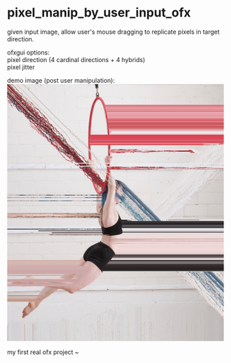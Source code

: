 # pixel_manip_by_user_input_ofx
given input image, allow user's mouse dragging to replicate pixels in target direction. 

ofxgui options:<br>
pixel direction (4 cardinal directions + 4 hybrids)<br>
pixel jitter

demo image (post user manipulation):
<img src = "demooutput.png">

my first real ofx project ~ 
